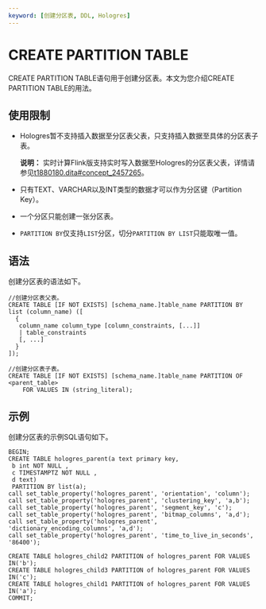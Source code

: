 ```yaml
---
keyword: [创建分区表, DDL, Hologres]
---
```


# CREATE PARTITION TABLE

CREATE PARTITION TABLE语句用于创建分区表。本文为您介绍CREATE PARTITION TABLE的用法。

## 使用限制

-   Hologres暂不支持插入数据至分区表父表，只支持插入数据至具体的分区表子表。

    **说明：** 实时计算Flink版支持实时写入数据至Hologres的分区表父表，详情请参见[t1880180.dita\#concept\_2457265](/cn.zh-CN/数据接入/大数据/实时计算Flink版/实时计算实时写入分区父表.md)。

-   只有TEXT、VARCHAR以及INT类型的数据才可以作为分区键（Partition Key）。
-   一个分区只能创建一张分区表。
-   `PARTITION BY`仅支持`LIST`分区，切分`PARTITION BY LIST`只能取唯一值。

## 语法

创建分区表的语法如下。

```
//创建分区表父表。
CREATE TABLE [IF NOT EXISTS] [schema_name.]table_name PARTITION BY list (column_name) ([
  {
   column_name column_type [column_constraints, [...]]
   | table_constraints
   [, ...]
  }
]);

//创建分区表子表。
CREATE TABLE [IF NOT EXISTS] [schema_name.]table_name PARTITION OF <parent_table>
    FOR VALUES IN (string_literal);
```

## 示例

创建分区表的示例SQL语句如下。

```
BEGIN;
CREATE TABLE hologres_parent(a text primary key,
 b int NOT NULL , 
 c TIMESTAMPTZ NOT NULL , 
 d text)
 PARTITION BY list(a);
call set_table_property('hologres_parent', 'orientation', 'column');
call set_table_property('hologres_parent', 'clustering_key', 'a,b'); 
call set_table_property('hologres_parent', 'segment_key', 'c');
call set_table_property('hologres_parent', 'bitmap_columns', 'a,d'); 
call set_table_property('hologres_parent', 'dictionary_encoding_columns', 'a,d'); 
call set_table_property('hologres_parent', 'time_to_live_in_seconds', '86400');

CREATE TABLE hologres_child2 PARTITION of hologres_parent FOR VALUES IN('b');
CREATE TABLE hologres_child3 PARTITION of hologres_parent FOR VALUES IN('c');
CREATE TABLE hologres_child1 PARTITION of hologres_parent FOR VALUES IN('a');
COMMIT;
```

